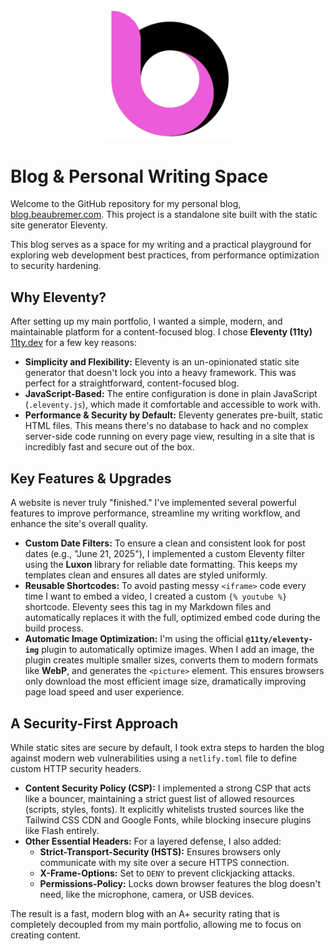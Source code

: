 <p align="center">
  <img src="img/favicon/favicon.svg" alt="alt text" width="200">
</p>

# Blog & Personal Writing Space

Welcome to the GitHub repository for my personal blog, [blog.beaubremer.com](https://blog.beaubremer.com). This project is a standalone site built with the static site generator Eleventy.

This blog serves as a space for my writing and a practical playground for exploring web development best practices, from performance optimization to security hardening.

## Why Eleventy?

After setting up my main portfolio, I wanted a simple, modern, and maintainable platform for a content-focused blog. I chose **Eleventy (11ty)** [11ty.dev](https://www.11ty.dev/) for a few key reasons:

  * **Simplicity and Flexibility:** Eleventy is an un-opinionated static site generator that doesn't lock you into a heavy framework. This was perfect for a straightforward, content-focused blog.
  * **JavaScript-Based:** The entire configuration is done in plain JavaScript (`.eleventy.js`), which made it comfortable and accessible to work with.
  * **Performance & Security by Default:** Eleventy generates pre-built, static HTML files. This means there's no database to hack and no complex server-side code running on every page view, resulting in a site that is incredibly fast and secure out of the box.

## Key Features & Upgrades

A website is never truly "finished." I've implemented several powerful features to improve performance, streamline my writing workflow, and enhance the site's overall quality.

  * **Custom Date Filters:** To ensure a clean and consistent look for post dates (e.g., "June 21, 2025"), I implemented a custom Eleventy filter using the **Luxon** library for reliable date formatting. This keeps my templates clean and ensures all dates are styled uniformly.
  * **Reusable Shortcodes:** To avoid pasting messy `<iframe>` code every time I want to embed a video, I created a custom `{% youtube %}` shortcode. Eleventy sees this tag in my Markdown files and automatically replaces it with the full, optimized embed code during the build process.
  * **Automatic Image Optimization:** I'm using the official **`@11ty/eleventy-img`** plugin to automatically optimize images. When I add an image, the plugin creates multiple smaller sizes, converts them to modern formats like **WebP**, and generates the `<picture>` element. This ensures browsers only download the most efficient image size, dramatically improving page load speed and user experience.

## A Security-First Approach

While static sites are secure by default, I took extra steps to harden the blog against modern web vulnerabilities using a `netlify.toml` file to define custom HTTP security headers.

  * **Content Security Policy (CSP):** I implemented a strong CSP that acts like a bouncer, maintaining a strict guest list of allowed resources (scripts, styles, fonts). It explicitly whitelists trusted sources like the Tailwind CSS CDN and Google Fonts, while blocking insecure plugins like Flash entirely.
  * **Other Essential Headers:** For a layered defense, I also added:
      * **Strict-Transport-Security (HSTS):** Ensures browsers only communicate with my site over a secure HTTPS connection.
      * **X-Frame-Options:** Set to `DENY` to prevent clickjacking attacks.
      * **Permissions-Policy:** Locks down browser features the blog doesn't need, like the microphone, camera, or USB devices.

The result is a fast, modern blog with an A+ security rating that is completely decoupled from my main portfolio, allowing me to focus on creating content.
